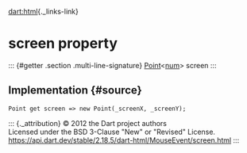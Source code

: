 [dart:html](../../dart-html/dart-html-library){._links-link}

screen property
===============

::: {#getter .section .multi-line-signature}
[Point](../../dart-math/point-class)\<[num](../../dart-core/num-class)\>
screen
:::

Implementation {#source}
--------------

``` {.language-dart data-language="dart"}
Point get screen => new Point(_screenX, _screenY);
```

::: {._attribution}
© 2012 the Dart project authors\
Licensed under the BSD 3-Clause \"New\" or \"Revised\" License.\
<https://api.dart.dev/stable/2.18.5/dart-html/MouseEvent/screen.html>
:::
